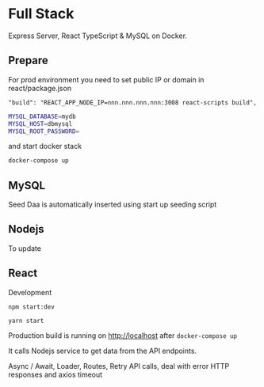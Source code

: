 # Full Stack

Express Server, React TypeScript & MySQL on Docker. 

## Prepare

For prod environment you need to set public IP or domain in react/package.json

```
"build": "REACT_APP_NODE_IP=nnn.nnn.nnn.nnn:3008 react-scripts build",
```

```sh
MYSQL_DATABASE=mydb
MYSQL_HOST=dbmysql
MYSQL_ROOT_PASSWORD=
```

and start docker stack

```sh
docker-compose up
```

## MySQL

Seed Daa is automatically inserted using start up seeding script

## Nodejs

To update

## React

Development

`npm start:dev`

`yarn start`

Production build is running on <http://localhost> after `docker-compose up` 

It calls Nodejs service to get data from the API endpoints.

Async / Await, Loader, Routes, Retry API calls, deal with error HTTP responses and axios timeout



